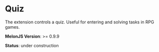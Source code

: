 # Quiz
The extension controls a quiz. Useful for entering and solving tasks in RPG games.

**MelonJS Version**: >= 0.9.9

**Status**: under construction

